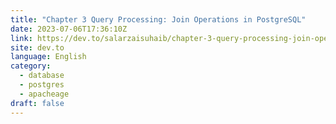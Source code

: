 ```yaml
---
title: "Chapter 3 Query Processing: Join Operations in PostgreSQL"
date: 2023-07-06T17:36:10Z
link: https://dev.to/salarzaisuhaib/chapter-3-query-processing-join-operations-in-postgresql-4iia?utm_medium=RSS&utm_source=news.12bit.vn
site: dev.to
language: English
category:
  - database
  - postgres
  - apacheage
draft: false
---
```


